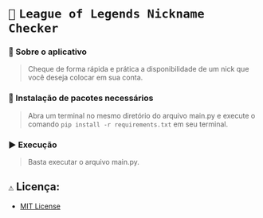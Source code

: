 # `📝` `League of Legends Nickname Checker`

### 📌 Sobre o aplicativo
>Cheque de forma rápida e prática a disponibilidade de um nick que você deseja colocar em sua conta.
### 🔧 Instalação de pacotes necessários

>Abra um terminal no mesmo diretório do arquivo main.py e execute o comando `pip install -r requirements.txt` em seu terminal.
### ▶️ Execução
>Basta executar o arquivo main.py.

## `⚠️` Licença:
- [MIT License](https://choosealicense.com/licenses/mit/)